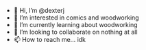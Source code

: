 - 👋 Hi, I’m @dexterj
- 👀 I’m interested in comics and woodworking
- 🌱 I’m currently learning about woodworking
- 💞️ I’m looking to collaborate on nothing at all
- 📫 How to reach me... idk
